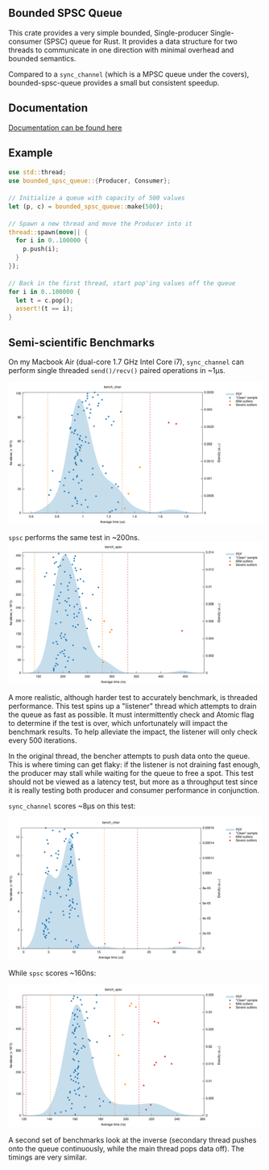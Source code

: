 
## Bounded SPSC Queue

This crate provides a very simple bounded, Single-producer Single-consumer (SPSC)
queue for Rust.  It provides a data structure for two threads to communicate
in one direction with minimal overhead and bounded semantics.

Compared to a `sync_channel` (which is a MPSC queue under the covers), bounded-spsc-queue
provides a small but consistent speedup.

## Documentation

[Documentation can be found here](http://polyfractal.github.io/bounded-spsc-queue/bounded_spsc_queue/index.html)

## Example

```rust
use std::thread;
use bounded_spsc_queue::{Producer, Consumer};

// Initialize a queue with capacity of 500 values
let (p, c) = bounded_spsc_queue::make(500);

// Spawn a new thread and move the Producer into it
thread::spawn(move|| {
  for i in 0..100000 {
    p.push(i);
  }
});

// Back in the first thread, start pop'ing values off the queue
for i in 0..100000 {
  let t = c.pop();
  assert!(t == i);
}
```

## Semi-scientific Benchmarks
On my Macbook Air (dual-core 1.7 GHz Intel Core i7), `sync_channel` can perform
single threaded `send()/recv()` paired operations in ~1μs.  

![Sync Chan PDF](/sync_chan_pdf.svg)

`spsc` performs the same test in ~200ns.
![SPSC PDF](/spsc_pdf.svg)

A more realistic, although harder test to accurately benchmark, is threaded
performance.  This test spins up a "listener" thread which attempts to drain
the queue as fast as possible.  It must intermittently check and Atomic flag
to determine if the test is over, which unfortunately will impact the benchmark results.
To help alleviate the impact, the listener will only check every 500 iterations.

In the original thread, the bencher attempts to push data onto the queue.
This is where timing can get flaky: if the listener is not draining fast enough,
the producer may stall while waiting for the queue to free a spot.  This test
should not be viewed as a latency test, but more as a throughput test since
it is really testing both producer and consumer performance in conjunction.

`sync_channel` scores ~8μs on this test:

![Sync Chan Threaded PDF](/sync_chan_threaded_pdf.svg)

While `spsc` scores ~160ns:

![SPSC Threaded PDF](/spsc_threaded_pdf.svg)

A second set of benchmarks look at the inverse (secondary thread pushes onto the
queue continuously, while the main thread pops data off).  The timings are very
similar.
